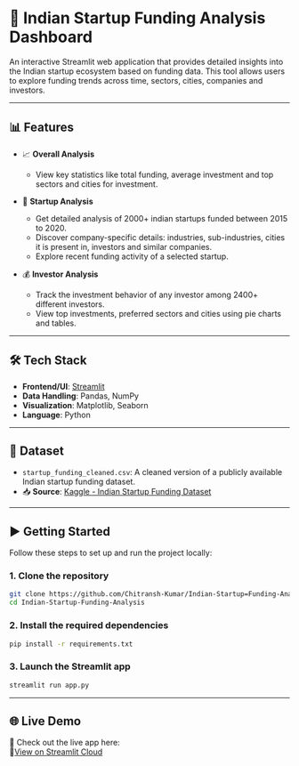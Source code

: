 # 🚀 Indian Startup Funding Analysis Dashboard

An interactive Streamlit web application that provides detailed insights into the Indian startup ecosystem based on funding data. This tool allows users to explore funding trends across time, sectors, cities, companies and investors.

---

## 📊 Features

- 📈 **Overall Analysis**  
  - View key statistics like total funding, average investment and top sectors and cities for investment.

- 🏢 **Startup Analysis**
  - Get detailed analysis of 2000+ indian startups funded between 2015 to 2020.
  - Discover company-specific details: industries, sub-industries, cities it is present in, investors and similar companies.
  - Explore recent funding activity of a selected startup.

- 💰 **Investor Analysis**  
  - Track the investment behavior of any investor among 2400+ different investors.
  - View top investments, preferred sectors and cities using pie charts and tables.

---

## 🛠 Tech Stack

- **Frontend/UI**: [Streamlit](https://indian-startup-funding-analysis-jrs.streamlit.app/)
- **Data Handling**: Pandas, NumPy
- **Visualization**: Matplotlib, Seaborn
- **Language**: Python

---

## 📁 Dataset

- `startup_funding_cleaned.csv`: A cleaned version of a publicly available Indian startup funding dataset.
- 📥 **Source**: [Kaggle - Indian Startup Funding Dataset](https://www.kaggle.com/datasets/sudalairajkumar/indian-startup-funding)  

---

## ▶️ Getting Started

Follow these steps to set up and run the project locally:

### 1. Clone the repository
```bash
git clone https://github.com/Chitransh-Kumar/Indian-Startup=Funding-Analysis.git
cd Indian-Startup-Funding-Analysis
```

### 2. Install the required dependencies
```bash
pip install -r requirements.txt
```

### 3. Launch the Streamlit app
```bash
streamlit run app.py
```

---

## 🌐 Live Demo

🚀 Check out the live app here:  
🔗[View on Streamlit Cloud](https://indian-startup-funding-analysis-jrs.streamlit.app/)  




